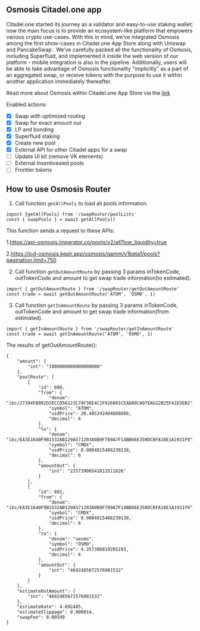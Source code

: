 ## Osmosis Citadel.one app
   
   Citadel.one started its journey as a validator and easy-to-use staking wallet; now the main focus is to provide an ecosystem-like platform that empowers various crypto use-cases. With this in mind, we’ve integrated Osmosis among the first show-cases in Citadel.one App Store along with Uniswap and PancakeSwap . We’ve carefully packed all the functionality of Osmosis, including Superfluid, and implemented it inside the web version of our platform - mobile integration is also in the pipeline. Additionally, users will be able to take advantage of Osmosis functionality "implicitly" as a part of an aggregated swap, or receive tokens with the purpose to use it within another application immediately thereafter.
   
   Read more about Osmosis within Citadel.one App Store via the [link]


Enabled actions:
- [x] Swap with optimized routing
- [x] Swap for exact amount out
- [x] LP and bonding
- [x] Superfluid staking
- [x] Create new pool
- [x] External API for other Citadel apps for a swap
- [ ] Update UI kit (remove VK elements)
- [ ] External insentivesied pools
- [ ] Frontier tokens

[//]: #

   [link]: <https://medium.com/citadel-one/how-to-use-osmosis-extension-75fc5b6169e5>


## How to use Osmosis Router

1. Call function `getAllPools` to load all pools information.

```
import {getAllPools} from '/swapRouter/poolLists'
const { swapPools } = await getAllPools()
```
This function sends a request to these APIs:

1.https://api-osmosis.imperator.co/pools/v2/all?low_liquidity=true

2.https://lcd-osmosis.keplr.app/osmosis/gamm/v1beta1/pools?pagination.limit=750

2. Call function `getOutAmountRoute` by passing 3 params inTokenCode, outTokenCode and amount to get swap trade information(to estimated).

```
import { getOutAmountRoute } from '/swapRouter/getOutAmountRoute'
const trade = await getOutAmountRoute('ATOM', 'OSMO', 1)
```

3. Call function `getInAmountRoute` by passing 3 params inTokenCode, outTokenCode and amount to get swap trade information(from estimated).

```
import { getInAmountRoute } from '/swapRouter/getInAmountRoute'
const trade = await getInAmountRoute('ATOM', 'OSMO', 1)
```
The results of getOutAmountRoute():
```
{
    "amount": {
        "int": "1000000000000000000"
    },
    "poolRoute": [
        {
            "id": 600,
            "from": {
                "denom": "ibc/27394FB092D2ECCD56123C74F36E4C1F926001CEADA9CA97EA622B25F41E5EB2",
                "symbol": "ATOM",
                "usdPrice": 20.485242404808886,
                "decimal": 6
            },
            "to": {
                "denom": "ibc/EA3E1640F9B1532AB129A571203A0B9F789A7F14BB66E350DCBFA18E1A1931F0",
                "symbol": "CMDX",
                "usdPrice": 0.9084815486230138,
                "decimal": 6
            },
            "amountOut": {
                "int": "22573906541813511626"
            }
        },
        {
            "id": 601,
            "from": {
                "denom": "ibc/EA3E1640F9B1532AB129A571203A0B9F789A7F14BB66E350DCBFA18E1A1931F0",
                "symbol": "CMDX",
                "usdPrice": 0.9084815486230138,
                "decimal": 6
            },
            "to": {
                "denom": "uosmo",
                "symbol": "OSMO",
                "usdPrice": 4.357306819205193,
                "decimal": 6
            },
            "amountOut": {
                "int": "4692485672576981532"
            }
        }
    ],
    "estimateOutAmount": {
        "int": "4692485672576981532"
    },
    "estimateRate": 4.692485,
    "estimateSlippage": 0.000014,
    "swapFee": 0.00599
}
```
